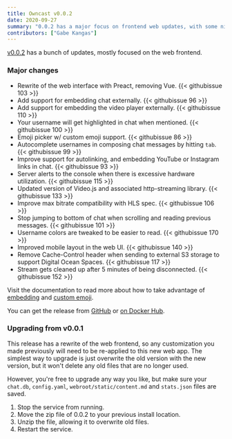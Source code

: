 ```yaml
---
title: Owncast v0.0.2
date: 2020-09-27
summary: "0.0.2 has a major focus on frontend web updates, with some nice new features including the ability to embed in your own site easier, custom emoji and more."
contributors: ["Gabe Kangas"]
---
```


[v0.0.2](https://github.com/owncast/owncast/milestone/2?closed=1) has a bunch of updates, mostly focused on the web frontend.

### Major changes

* Rewrite of the web interface with Preact, removing Vue. {{< githubissue 103 >}}
* Add support for embedding chat externally. {{< githubissue 96 >}}
* Add support for embedding the video player externally. {{< githubissue 110 >}}
* Your username will get highlighted in chat when mentioned. {{< githubissue 100 >}}
* Emoji picker w/ custom emoji support. {{< githubissue 86 >}}
* Autocomplete usernames in composing chat messages by hitting `tab`.  {{< githubissue 99 >}}
* Improve support for autolinking, and embedding YouTube or Instagram links in chat. {{< githubissue 93 >}}
* Server alerts to the console when there is excessive hardware utilization.  {{< githubissue 115 >}}
* Updated version of Video.js and associated http-streaming library. {{< githubissue 133 >}}
* Improve max bitrate compatibility with HLS spec. {{< githubissue 106 >}}
* Stop jumping to bottom of chat when scrolling and reading previous messages. {{< githubissue 101 >}}
* Username colors are tweaked to be easier to read. {{< githubissue 170 >}}
* Improved mobile layout in the web UI.  {{< githubissue 140 >}}
* Remove Cache-Control header when sending to external S3 storage to support Digital Ocean Spaces. {{< githubissue 117 >}}
* Stream gets cleaned up after 5 minutes of being disconnected. {{< githubissue 152 >}}

Visit the documentation to read more about how to take advantage of [embedding](/docs/embed/) and [custom emoji](/docs/website/#custom-emoji).

You can get the release from [GitHub](https://github.com/owncast/owncast/releases/tag/v0.0.2) or [on Docker Hub](https://hub.docker.com/layers/gabekangas/owncast/0.0.2/images/sha256-624bc2ff331d7d596018739315f25245379451bfa6022c5dee0e44ccb57d7f99).

### Upgrading from v0.0.1

This release has a rewrite of the web frontend, so any customization you made previously will need to be re-applied to this new web app.  The simplest way to upgrade is just overwrite the old version with the new version, but it won't delete any old files that are no longer used.

However, you're free to upgrade any way you like, but make sure your `chat.db`, `config.yaml`, `webroot/static/content.md` and `stats.json` files are saved.

1. Stop the service from running.
1. Move the zip file of 0.0.2 to your previous install location.
1. Unzip the file, allowing it to overwrite old files.
1. Restart the service.
